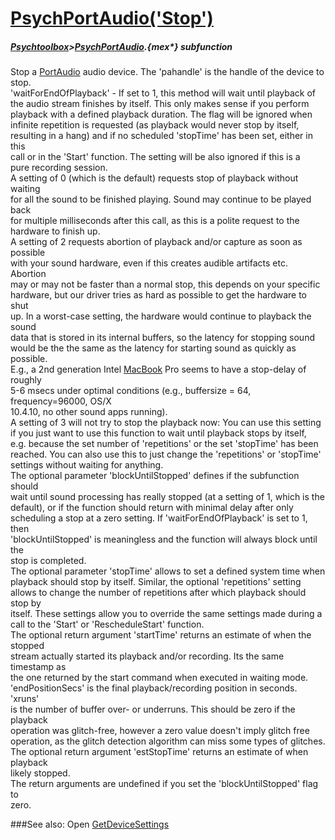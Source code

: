 # [PsychPortAudio('Stop')](PsychPortAudio-Stop) 
##### [Psychtoolbox](Pyschtoolbox)>[PsychPortAudio](PsychPortAudio).{mex*} subfunction


Stop a [PortAudio](PortAudio) audio device. The 'pahandle' is the handle of the device to  
stop.  
'waitForEndOfPlayback' - If set to 1, this method will wait until playback of  
the audio stream finishes by itself. This only makes sense if you perform  
playback with a defined playback duration. The flag will be ignored when  
infinite repetition is requested (as playback would never stop by itself,  
resulting in a hang) and if no scheduled 'stopTime' has been set, either in this  
call or in the 'Start' function. The setting will be also ignored if this is a  
pure recording session.  
A setting of 0 (which is the default) requests stop of playback without waiting  
for all the sound to be finished playing. Sound may continue to be played back  
for multiple milliseconds after this call, as this is a polite request to the  
hardware to finish up.  
A setting of 2 requests abortion of playback and/or capture as soon as possible  
with your sound hardware, even if this creates audible artifacts etc. Abortion  
may or may not be faster than a normal stop, this depends on your specific  
hardware, but our driver tries as hard as possible to get the hardware to shut  
up. In a worst-case setting, the hardware would continue to playback the sound  
data that is stored in its internal buffers, so the latency for stopping sound  
would be the the same as the latency for starting sound as quickly as possible.  
E.g., a 2nd generation Intel [MacBook](MacBook) Pro seems to have a stop-delay of roughly  
5-6 msecs under optimal conditions (e.g., buffersize = 64, frequency=96000, OS/X  
10.4.10, no other sound apps running).  
A setting of 3 will not try to stop the playback now: You can use this setting  
if you just want to use this function to wait until playback stops by itself,  
e.g. because the set number of 'repetitions' or the set 'stopTime' has been  
reached. You can also use this to just change the 'repetitions' or 'stopTime'  
settings without waiting for anything.  
The optional parameter 'blockUntilStopped' defines if the subfunction should  
wait until sound processing has really stopped (at a setting of 1, which is the  
default), or if the function should return with minimal delay after only  
scheduling a stop at a zero setting. If 'waitForEndOfPlayback' is set to 1, then  
'blockUntilStopped' is meaningless and the function will always block until the  
stop is completed.  
The optional parameter 'stopTime' allows to set a defined system time when  
playback should stop by itself. Similar, the optional 'repetitions' setting  
allows to change the number of repetitions after which playback should stop by  
itself. These settings allow you to override the same settings made during a  
call to the 'Start' or 'RescheduleStart' function.  
The optional return argument 'startTime' returns an estimate of when the stopped  
stream actually started its playback and/or recording. Its the same timestamp as  
the one returned by the start command when executed in waiting mode.  
'endPositionSecs' is the final playback/recording position in seconds. 'xruns'  
is the number of buffer over- or underruns. This should be zero if the playback  
operation was glitch-free, however a zero value doesn't imply glitch free  
operation, as the glitch detection algorithm can miss some types of glitches.  
The optional return argument 'estStopTime' returns an estimate of when playback  
likely stopped.  
The return arguments are undefined if you set the 'blockUntilStopped' flag to  
zero.  
  


###See also:
Open [GetDeviceSettings](PsychPortAudio-GetDeviceSettings) 

